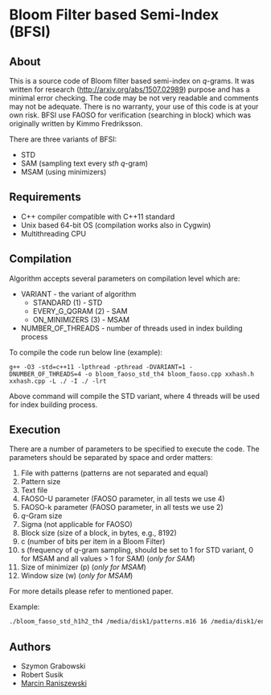 # Bloom Filter based Semi-Index (BFSI)

## About

This is a source code of Bloom filter based semi-index on *q*-grams. It was written for research (http://arxiv.org/abs/1507.02989) purpose and has a minimal error checking. The code may be not very readable and comments may not be adequate. There is no warranty, your use of this code is at your own risk. BFSI use FAOSO for verification (searching in block) which was originally written by Kimmo Fredriksson.

There are three variants of BFSI:
* STD
* SAM (sampling text every s*th* *q*-gram)
* MSAM (using minimizers)

## Requirements

* C++ compiler compatible with C++11 standard
* Unix based 64-bit OS (compilation works also in Cygwin)
* Multithreading CPU



## Compilation

Algorithm accepts several parameters on compilation level which are:
* VARIANT - the variant of algorithm
  * STANDARD (1) - STD
  * EVERY_G_QGRAM (2) - SAM
  * ON_MINIMIZERS (3) - MSAM
* NUMBER_OF_THREADS - number of threads used in index building process

To compile the code run below line (example):

```shell
g++ -O3 -std=c++11 -lpthread -pthread -DVARIANT=1 -DNUMBER_OF_THREADS=4 -o bloom_faoso_std_th4 bloom_faoso.cpp xxhash.h xxhash.cpp -L ./ -I ./ -lrt 
```

Above command will compile the STD variant, where 4 threads will be used for index building process.


## Execution

There are a number of parameters to be specified to execute the code. The parameters should be separated by space and order matters:

1. File with patterns (patterns are not separated and equal)
2. Pattern size
3. Text file
4. FAOSO-U parameter (FAOSO parameter, in all tests we use 4)
5. FAOSO-k parameter (FAOSO parameter, in all tests we use 2)
6. *q*-Gram size
7. Sigma (not applicable for FAOSO)
8. Block size (size of a block, in bytes, e.g., 8192)
9. c (number of bits per item in a Bloom Filter)
10. s (frequency of *q*-gram sampling, should be set to 1 for STD variant, 0 for MSAM and all values > 1 for SAM) (*only for SAM*)
11. Size of minimizer (p) (*only for MSAM*)
12. Window size (w) (*only for MSAM*)

For more details please refer to mentioned paper.

Example:
```bash
./bloom_faoso_std_h1h2_th4 /media/disk1/patterns.m16 16 /media/disk1/english.200MB 8 2 6 5 8192 6 1 0 0
```

## Authors

* Szymon Grabowski
* Robert Susik
* [Marcin Raniszewski](https://github.com/mranisz)
